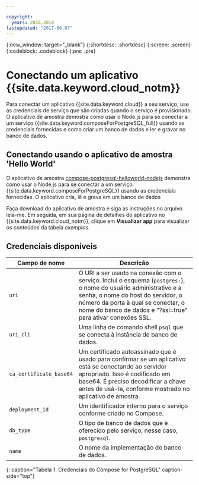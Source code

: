```yaml
---

copyright:
  years: 2016,2018
lastupdated: "2017-06-07"
---
```


{:new_window: target="_blank"}
{:shortdesc: .shortdesc}
{:screen: .screen}
{:codeblock: .codeblock}
{:pre: .pre}

# Conectando um aplicativo {{site.data.keyword.cloud_notm}}

Para conectar um aplicativo {{site.data.keyword.cloud}} a seu serviço, use as credenciais de serviço que são criadas quando o serviço é provisionado. O aplicativo de amostra demostra como usar o Node.js para se conectar a um serviço {{site.data.keyword.composeForPostgreSQL_full}} usando as credenciais fornecidas e como criar um banco de dados e ler e gravar no banco de dados.

## Conectando usando o aplicativo de amostra 'Hello World'

O aplicativo de amostra [compose-postgresql-helloworld-nodejs](https://github.com/IBM-Bluemix/compose-postgresql-helloworld-nodejs) demonstra como usar o Node.js para se conectar a um serviço {{site.data.keyword.composeForPostgreSQL}} usando as credenciais fornecidas. O aplicativo cria, lê e grava em um banco de dados

Faça download do aplicativo de amostra e siga as instruções no arquivo leia-me. Em seguida, em sua página de detalhes do aplicativo no {{site.data.keyword.cloud_notm}}, clique em **Visualizar app** para visualizar os conteúdos da tabela *exemplos*.

## Credenciais disponíveis

Campo de nome|Descrição
----------|-----------
`uri`|O URI a ser usado na conexão com o serviço. Inclui o esquema (`postgres:`), o nome do usuário administrativo e a senha, o nome do host do servidor, o número da porta à qual se conectar, o nome do banco de dados e "?ssl=true" para ativar conexões SSL.
`uri_cli`|Uma linha de comando shell `psql` que se conecta à instância de banco de dados.
`ca_certificate_base64`|Um certificado autoassinado que é usado para confirmar se um aplicativo está se conectando ao servidor apropriado. Isso é codificado em base64. É preciso decodificar a chave antes de usá-la, conforme mostrado no aplicativo de amostra.
`deployment_id`|Um identificador interno para o serviço conforme criado no Compose.
`db_type`|O tipo de banco de dados que é oferecido pelo serviço; nesse caso, `postgresql`.
`name`|O nome da implementação do banco de dados.
{: caption="Tabela 1. Credenciais do Compose for PostgreSQL" caption-side="top"}
